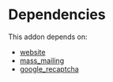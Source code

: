 # Dependencies

This addon depends on:

- [website](../../odoo-bringout-oca-ocb-website)
- [mass_mailing](../../odoo-bringout-oca-ocb-mass_mailing)
- [google_recaptcha](../../odoo-bringout-oca-ocb-google_recaptcha)
